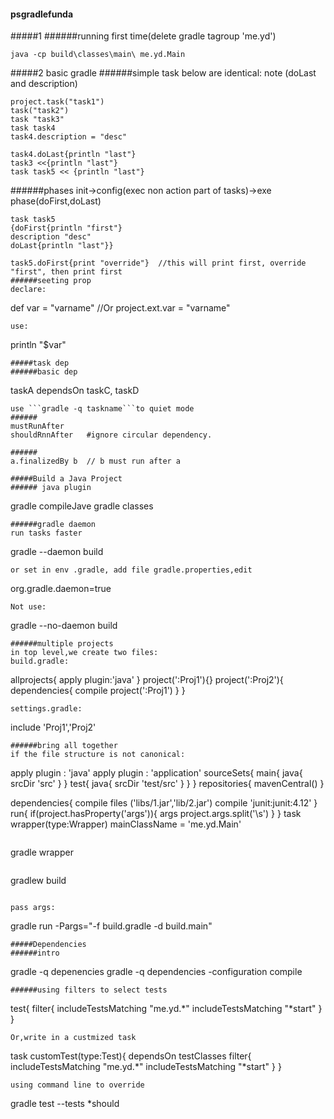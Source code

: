 #### psgradlefunda
#####1
######running first time(delete gradle tagroup 'me.yd')
```
java -cp build\classes\main\ me.yd.Main
```
#####2 basic gradle
######simple task
below are identical: note (doLast and description)
```
project.task("task1")
task("task2")
task "task3"
task task4
task4.description = "desc"

task4.doLast{println "last"}
task3 <<{println "last"}
task task5 << {println "last"}
```
######phases
init->config(exec non action part of tasks)->exe phase(doFirst,doLast)
```
task task5 
{doFirst{println "first"}
description "desc"
doLast{println "last"}}

task5.doFirst{print "override"}  //this will print first, override "first", then print first
######seeting prop
declare:
```
def var = "varname"
//Or
project.ext.var = "varname"
```
use:
```
println "$var"
```
#####task dep
######basic dep
```
taskA dependsOn taskC, taskD
```
use ```gradle -q taskname```to quiet mode
######
mustRunAfter
shouldRnnAfter   #ignore circular dependency.

######
a.finalizedBy b  // b must run after a

#####Build a Java Project
###### java plugin
```
gradle compileJave
gradle classes
```
######gradle daemon
run tasks faster
```
gradle --daemon build
```
or set in env .gradle, add file gradle.properties,edit
```
org.gradle.daemon=true
```
Not use:
```
gradle --no-daemon build
```
######multiple projects
in top level,we create two files:  
build.gradle:
```
allprojects{
    apply plugin:'java'
}
project(':Proj1'){}
project(':Proj2'){
    dependencies{
        compile project(':Proj1')
    }
}
```
settings.gradle:
```
include 'Proj1','Proj2'
```
######bring all together
if the file structure is not canonical:
```
apply plugin : 'java'
apply plugin : 'application'
sourceSets{
    main{
        java{
            srcDir 'src'
        }
    }
    test{
        java{
            srcDir 'test/src'
        }
    }
}
repositories{
    mavenCentral()
}

dependencies{
    compile files ('libs/1.jar','lib/2.jar')
    compile 'junit:junit:4.12'
}
run{
    if(project.hasProperty('args')){
        args project.args.split('\\s')
    }
}
task wrapper(type:Wrapper)
mainClassName = 'me.yd.Main'
```
```
gradle wrapper
```
```
gradlew build
```

pass args:
```
gradle run -Pargs="-f build.gradle -d build.main"
```
#####Dependencies
######intro
```
gradle -q depenencies
gradle -q dependencies -configuration compile
```
######using filters to select tests
```
test{
    filter{
        includeTestsMatching "me.yd.*"
        includeTestsMatching "*start"
    }
}
```
Or,write in a custmized task
```
task customTest(type:Test){
    dependsOn testClasses
    filter{
        includeTestsMatching "me.yd.*"
        includeTestsMatching "*start"
    }
}
```
using command line to override
```
gradle test --tests *should
```